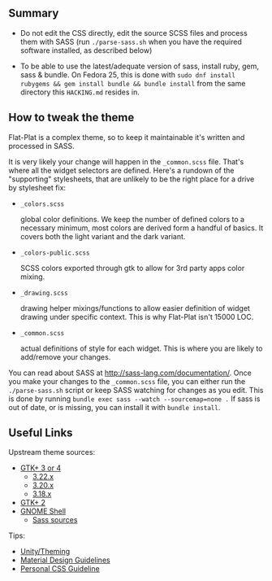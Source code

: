 Summary
-------

- Do not edit the CSS directly, edit the source SCSS files and process them with SASS (run 
  `./parse-sass.sh` when you have the required software installed, as described below)

- To be able to use the latest/adequate version of sass, install ruby, gem, sass & bundle.
  On Fedora 25, this is done with `sudo dnf install rubygems && gem install bundle && bundle install`
  from the same directory this `HACKING.md` resides in.

How to tweak the theme
----------------------

Flat-Plat is a complex theme, so to keep it maintainable it's written and processed in SASS.

It is very likely your change will happen in the `_common.scss` file. That's where all the widget 
selectors are defined. Here's a rundown of the "supporting" stylesheets, that are unlikely to be the 
right place for a drive by stylesheet fix:

- `_colors.scss`

  global color definitions. We keep the number of defined colors to a necessary minimum, 
  most colors are derived form a handful of basics. It covers both the light variant and
  the dark variant.

- `_colors-public.scss`

  SCSS colors exported through gtk to allow for 3rd party apps color mixing.

- `_drawing.scss`

  drawing helper mixings/functions to allow easier definition of widget drawing under
  specific context. This is why Flat-Plat isn't 15000 LOC.

- `_common.scss`

  actual definitions of style for each widget. This is where you are likely to add/remove your changes.

You can read about SASS at http://sass-lang.com/documentation/. Once you make your changes to the
`_common.scss` file, you can either run the `./parse-sass.sh` script or keep SASS watching for changes as you
edit. This is done by running `bundle exec sass --watch --sourcemap=none .` If sass is out of date, or is
missing, you can install it with `bundle install`.

Useful Links
------------

Upstream theme sources:
- [GTK+ 3 or 4](https://github.com/GNOME/gtk/tree/master/gtk/theme/Adwaita)
  - [3.22.x](https://github.com/GNOME/gtk/tree/gtk-3-22/gtk/theme/Adwaita)
  - [3.20.x](https://github.com/GNOME/gtk/tree/gtk-3-20/gtk/theme/Adwaita)
  - [3.18.x](https://github.com/GNOME/gtk/tree/gtk-3-18/gtk/theme/Adwaita)
- [GTK+ 2](https://github.com/GNOME/gnome-themes-standard/tree/master/themes/Adwaita/gtk-2.0)
- [GNOME Shell](https://github.com/GNOME/gnome-shell/tree/master/data/theme)
  - [Sass sources](https://github.com/GNOME/gnome-shell-sass)

Tips:
- [Unity/Theming](https://wiki.ubuntu.com/Unity/Theming)
- [Material Design Guidelines](https://www.material.io/guidelines/)
- [Personal CSS Guideline](https://github.com/nana-4/Flat-Plat/wiki/My-GTK3-CSS-Order)
